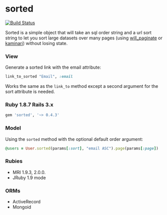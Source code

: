 # sorted

[![Build Status](https://travis-ci.org/mynameisrufus/sorted.png?branch=master)](https://travis-ci.org/mynameisrufus/sorted)

Sorted is a simple object that will take an sql order string and a url
sort string to let you sort large datasets over many pages (using 
[will_paginate](https://github.com/mislav/will_paginate) or 
[kaminari](https://github.com/amatsuda/kaminari)) without losing state.

### View

Generate a sorted link with the email attribute:

```ruby
link_to_sorted "Email", :email
```

Works the same as the `link_to` method except a second argument for the
sort attribute is needed.

### Ruby 1.8.7 Rails 3.x

```ruby
gem 'sorted', '~> 0.4.3'
```

### Model

Using the `sorted` method with the optional default order argument:

```ruby
@users = User.sorted(params[:sort], "email ASC").page(params[:page])
```

### Rubies

* MRI 1.9.3, 2.0.0.
* JRuby 1.9 mode

### ORMs

* ActiveRecord
* Mongoid
